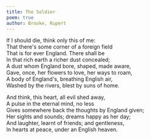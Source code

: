 ```yaml
---
title: The Soldier
poem: true
author: Brooke, Rupert
---
```

If I should die, think only this of me:  
That there's some corner of a foreign field  
That is for ever England. There shall be  
In that rich earth a richer dust concealed;  
A dust whom England bore, shaped, made aware,  
Gave, once, her flowers to love, her ways to roam,  
A body of England's, breathing English air,  
Washed by the rivers, blest by suns of home.  

And think, this heart, all evil shed away,  
A pulse in the eternal mind, no less  
Gives somewhere back the thoughts by England given;  
Her sights and sounds; dreams happy as her day;  
And laughter, learnt of friends; and gentleness,  
In hearts at peace, under an English heaven.<br />

